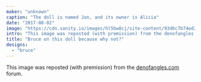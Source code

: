 ```yaml
---
maker: "unknown"
caption: "The doll is named Jon, and its owner is Alicia"
date: "2017-08-02"
image: "https://cdn.sanity.io/images/hl5bw8cj/site-content/93d6c7b74ed2a82966163c93ff72aceb6858fc68-467x700.jpg"
intro: "This image was reposted (with premission) from the denofangles.com forum."
title: "Bruce on this doll because why not?"
designs:
  - "bruce"
---
```



This image was reposted (with premission) from the [denofangles.com](https://denofangels.com/posts/12259581/) forum.

